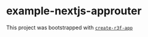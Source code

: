 # example-nextjs-approuter

This project was bootstrapped with [`create-r3f-app`](https://github.com/utsuboco/create-r3f-app)